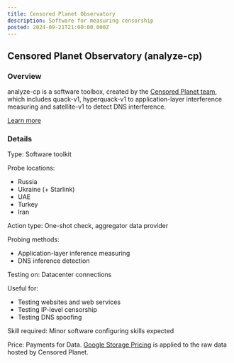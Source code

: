 ```yaml
---
title: Censored Planet Observatory
description: Software for measuring censorship
posted: 2024-09-21T21:00:00.000Z
---
```


## Censored Planet Observatory (analyze-cp)
### Overview

analyze-cp is a software toolbox, created by the [Censored Planet team](https://data.censoredplanet.org/), which includes quack-v1, hyperquack-v1 to application-layer interference measuring and satellite-v1 to detect DNS interference.

[Learn more](https://github.com/censoredplanet/censoredplanet)

### Details
Type: Software toolkit

Probe locations:
>
 - Russia
 - Ukraine (+ Starlink)
 - UAE
 - Turkey
 - Iran

Action type: One-shot check, aggregator data provider

Probing methods:
>
 - Application-layer inference measuring
 - DNS inference detection

Testing on: Datacenter connections

Useful for:
>
 - Testing websites and web services
 - Testing IP-level censorship
 - Testing DNS spoofing

Skill required: Minor software configuring skills expected

Price: Payments for Data. [Google Storage Pricing](https://cloud.google.com/storage/pricing) is applied to the raw data hosted by Censored Planet.
